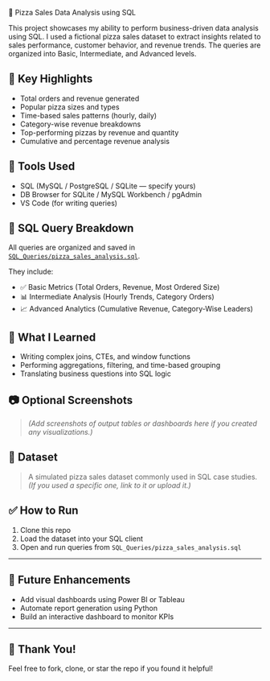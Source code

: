  🍕 Pizza Sales Data Analysis using SQL

This project showcases my ability to perform business-driven data analysis using SQL. I used a fictional pizza sales dataset to extract insights related to sales performance, customer behavior, and revenue trends. The queries are organized into Basic, Intermediate, and Advanced levels.

## 🚀 Key Highlights

- Total orders and revenue generated
- Popular pizza sizes and types
- Time-based sales patterns (hourly, daily)
- Category-wise revenue breakdowns
- Top-performing pizzas by revenue and quantity
- Cumulative and percentage revenue analysis

## 🧰 Tools Used

- SQL (MySQL / PostgreSQL / SQLite — specify yours)
- DB Browser for SQLite / MySQL Workbench / pgAdmin
- VS Code (for writing queries)

## 🧾 SQL Query Breakdown

All queries are organized and saved in [`SQL_Queries/pizza_sales_analysis.sql`](SQL_Queries/pizza_sales_analysis.sql).  

They include:

- ✅ Basic Metrics (Total Orders, Revenue, Most Ordered Size)
- 📊 Intermediate Analysis (Hourly Trends, Category Orders)
- 📈 Advanced Analytics (Cumulative Revenue, Category-Wise Leaders)

## 🧠 What I Learned

- Writing complex joins, CTEs, and window functions
- Performing aggregations, filtering, and time-based grouping
- Translating business questions into SQL logic

## 📷 Optional Screenshots

> *(Add screenshots of output tables or dashboards here if you created any visualizations.)*

## 📎 Dataset

> A simulated pizza sales dataset commonly used in SQL case studies. *(If you used a specific one, link to it or upload it.)*

## ✅ How to Run

1. Clone this repo  
2. Load the dataset into your SQL client  
3. Open and run queries from `SQL_Queries/pizza_sales_analysis.sql`  

---

## 🔮 Future Enhancements

- Add visual dashboards using Power BI or Tableau  
- Automate report generation using Python  
- Build an interactive dashboard to monitor KPIs

---

## 🙌 Thank You!

Feel free to fork, clone, or star the repo if you found it helpful!
